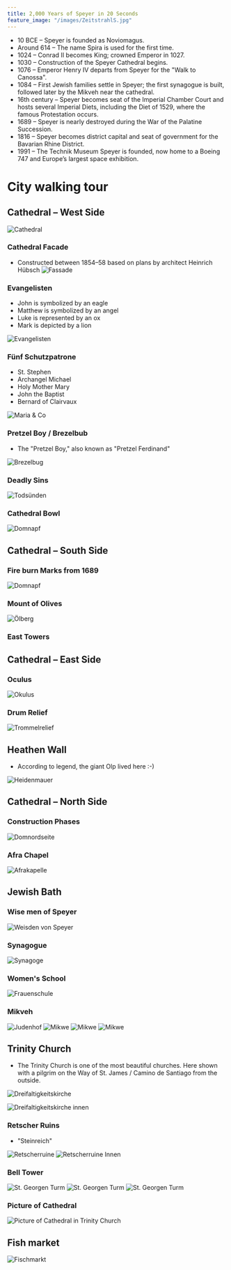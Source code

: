 ```yaml
---
title: 2,000 Years of Speyer in 20 Seconds
feature_image: "/images/ZeitstrahlS.jpg"
---
```



* 10 BCE – Speyer is founded as Noviomagus.
* Around 614 – The name Spira is used for the first time.
* 1024 – Conrad II becomes King; crowned Emperor in 1027.
* 1030 – Construction of the Speyer Cathedral begins.
* 1076 – Emperor Henry IV departs from Speyer for the "Walk to Canossa".
* 1084 – First Jewish families settle in Speyer; the first synagogue is built, followed later by the Mikveh near the cathedral.
* 16th century – Speyer becomes seat of the Imperial Chamber Court and hosts several  Imperial Diets, including the Diet of 1529, where the famous Protestation occurs.
* 1689 – Speyer is nearly destroyed during the War of the Palatine Succession.
* 1816 – Speyer becomes district capital and seat of government for the Bavarian Rhine District.
* 1991 – The Technik Museum Speyer is founded, now home to a Boeing 747 and Europe’s largest space exhibition.


# City walking tour

## Cathedral – West Side
![Cathedral](/images/Dom-2%20(Small).jpg)

### Cathedral Facade
* Constructed between 1854–58 based on plans by architect Heinrich Hübsch
![Fassade](/images/20240319_175130%20(Small).jpg)

### Evangelisten
* John is symbolized by an eagle
* Matthew is symbolized by an angel
* Luke is represented by an ox
* Mark is depicted by a lion

![Evangelisten](/images/20231230_150947%20(Small).jpg)


### Fünf Schutzpatrone 
* St. Stephen
* Archangel Michael
* Holy Mother Mary
* John the Baptist
* Bernard of Clairvaux

![Maria & Co](/images/20231230_150940%20(Small).jpg)

### Pretzel Boy / Brezelbub
* The "Pretzel Boy," also known as "Pretzel Ferdinand"

![Brezelbug](/images/20231230_151010%20(Small).jpg)

### Deadly Sins
![Todsünden](/images/20231230_151055%20(Small).jpg)

### Cathedral Bowl
![Domnapf](/images/20240303_163139%20(Small).jpg)

## Cathedral – South Side
### Fire burn Marks from 1689
![Domnapf](/images/Brandspuren%20(Small).jpg)


### Mount of Olives
![Ölberg](/images/Oelberg%20(Small).jpg)

### East Towers

## Cathedral – East Side
### Oculus
![Okulus](/images/20211107_165047%20(Small).jpg)

### Drum Relief
![Trommelrelief](/images/P1110705%20(1)%20(Small).jpg)

## Heathen Wall
* According to legend, the giant Olp lived here :-)

![Heidenmauer](/images/20240225_131543%20(Small).jpg)

## Cathedral – North Side
### Construction Phases
![Domnordseite](/images/Domnordseite%20(Small).jpg)

### Afra Chapel
![Afrakapelle](/images/20211107_165452%20(Small).jpg)

## Jewish Bath
### Wise men of Speyer
![Weisden von Speyer](/images/20240530_115624937_iOS%20(Small).jpg)

### Synagogue
![Synagoge](/images/20240330_150140%20(Small).jpg)

### Women's School
![Frauenschule](/images/20240330_150138%20(Small).jpg)

### Mikveh
![Judenhof](/images/Judenhof1%20(Small).jpg)
![Mikwe](/images/Mikwe1%20(Large).jpg)
![Mikwe](/images/Mikwe2%20(Large).jpg)
![Mikwe](/images/Mikwe%20(Small).jpg)

## Trinity Church
* The Trinity Church is one of the most beautiful churches. Here shown with a pilgrim on the Way of St. James / Camino de Santiago from the outside.

![Dreifaltigkeitskirche](/images/DFK%20(Small).jpg)

![Dreifaltigkeitskirche innen](/images/DFKi%20(Small).jpg)

### Retscher Ruins
* "Steinreich"

![Retscherruine](/images/Retscherruine%20(Small).jpg)
![Retscherruine Innen](/images/Retscher%20(Small).jpg)

### Bell Tower
![St. Georgen Turm](/images/StGeorgenTurm%20(Small).jpg)
![St. Georgen Turm](/images/StGeorgenTurm2%20(Small).jpg)
![St. Georgen Turm](/images/StGeorgenTurm3%20(Small).jpg)

### Picture of Cathedral
![Picture of Cathedral in Trinity Church](/images/DominDFK%20(Small).jpg)

## Fish market
![Fischmarkt](/images/Fischmarkt%20(Small).jpg)

